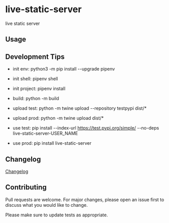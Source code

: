 # live-static-server

live static server

## Usage


## Development Tips

* init env:     python3 -m pip install --upgrade pipenv
* init shell:   pipenv shell
* init project: pipenv install
* build:        python -m build
* upload test:  python -m twine upload --repository testpypi dist/*
* upload prod:  python -m twine upload dist/*

* use test:     pip install --index-url https://test.pypi.org/simple/ --no-deps live-static-server-USER_NAME
* use prod:     pip install live-static-server


<!--
## Roadmap

If you have ideas for releases in the future, it is a good idea to list them in the README.
-->

## Changelog

[Changelog](./CHANGELOG.md)


## Contributing

Pull requests are welcome. For major changes, please open an issue first to discuss what you would like to change.

Please make sure to update tests as appropriate.
